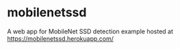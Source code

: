 # mobilenetssd
A web app for MobileNet SSD detection example hosted at https://mobilenetssd.herokuapp.com/
